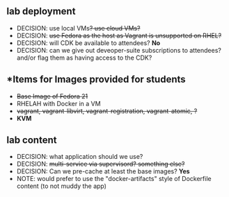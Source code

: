 
## lab deployment

* DECISION: use local VMs~~? use cloud VMs?~~
* DECISION: ~~use Fedora as the host as Vagrant is unsupported on RHEL?~~
* DECISION: will CDK be available to attendees? **No**
* DECISION: can we give out deveoper-suite subscriptions to attendees? and/or flag them as having access to the CDK? 

## *Items for Images provided for students

* ~~Base Image of Fedora 21~~
* RHELAH with Docker in a VM
* ~~vagrant, vagrant-libvirt, vagrant-registration, vagrant-atomic, ?~~
* **KVM**

## lab content

* DECISION: what application should we use?
* DECISION: ~~multi-service via supervisord? something else?~~
* DECISION: Can we pre-cache at least the base images? **Yes**
* NOTE: would prefer to use the "docker-artifacts" style of Dockerfile content (to not muddy the app)

